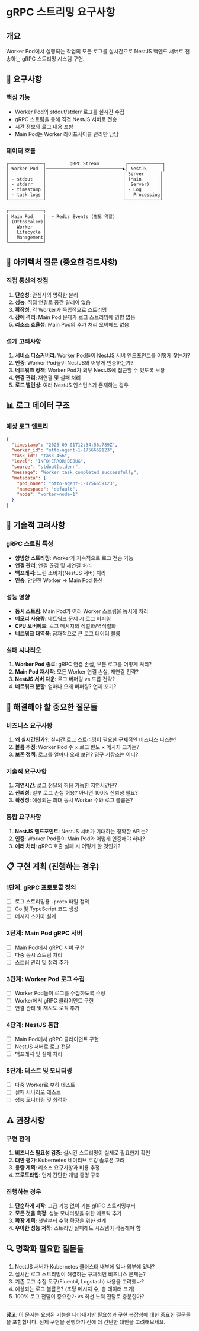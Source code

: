 # gRPC 스트리밍 요구사항

## 개요

Worker Pod에서 실행되는 작업의 모든 로그를 실시간으로 NestJS 백엔드 서버로 전송하는 gRPC 스트리밍 시스템 구현.

## 🎯 요구사항

### 핵심 기능
- Worker Pod의 stdout/stderr 로그를 실시간 수집
- gRPC 스트림을 통해 직접 NestJS 서버로 전송
- 시간 정보와 로그 내용 포함
- Main Pod는 Worker 라이프사이클 관리만 담당

### 데이터 흐름
```
┌─────────────┐         gRPC Stream          ┌─────────────┐
│ Worker Pod  │─────────────────────────────▶│ NestJS      │
│             │                             │ Server      │
│ - stdout    │                             │ (Main       │
│ - stderr    │                             │  Server)    │
│ - timestamp │                             │ - Log       │
│ - task logs │                             │   Processing│
└─────────────┘                             └─────────────┘

┌─────────────┐
│ Main Pod    │  ← Redis Events (별도 역할)
│ (Ottoscaler)│  
│ - Worker    │  
│   Lifecycle │  
│   Management│  
└─────────────┘
```

## 🤔 **아키텍처 질문 (중요한 검토사항)**

### 직접 통신의 장점
1. **단순성**: 관심사의 명확한 분리
2. **성능**: 직접 연결로 중간 릴레이 없음
3. **확장성**: 각 Worker가 독립적으로 스트리밍
4. **장애 격리**: Main Pod 문제가 로그 스트리밍에 영향 없음
5. **리소스 효율성**: Main Pod의 추가 처리 오버헤드 없음

### 설계 고려사항
1. **서비스 디스커버리**: Worker Pod들이 NestJS 서버 엔드포인트를 어떻게 찾는가?
2. **인증**: Worker Pod들이 NestJS와 어떻게 인증하는가?
3. **네트워크 정책**: Worker Pod가 외부 NestJS에 접근할 수 있도록 보장
4. **연결 관리**: 재연결 및 실패 처리
5. **로드 밸런싱**: 여러 NestJS 인스턴스가 존재하는 경우

## 📊 **로그 데이터 구조**

### 예상 로그 엔트리
```json
{
  "timestamp": "2025-09-01T12:34:56.789Z",
  "worker_id": "otto-agent-1-1756659123",
  "task_id": "task-456", 
  "level": "INFO|ERROR|DEBUG",
  "source": "stdout|stderr",
  "message": "Worker task completed successfully",
  "metadata": {
    "pod_name": "otto-agent-1-1756659123",
    "namespace": "default",
    "node": "worker-node-1"
  }
}
```

## 🔧 **기술적 고려사항**

### gRPC 스트림 특성
- **양방향 스트리밍**: Worker가 지속적으로 로그 전송 가능
- **연결 관리**: 연결 끊김 및 재연결 처리
- **백프레셔**: 느린 소비자(NestJS 서버) 처리
- **인증**: 안전한 Worker → Main Pod 통신

### 성능 영향
- **동시 스트림**: Main Pod가 여러 Worker 스트림을 동시에 처리
- **메모리 사용량**: 네트워크 문제 시 로그 버퍼링
- **CPU 오버헤드**: 로그 메시지의 직렬화/역직렬화
- **네트워크 대역폭**: 잠재적으로 큰 로그 데이터 볼륨

### 실패 시나리오
1. **Worker Pod 종료**: gRPC 연결 손실, 부분 로그를 어떻게 처리?
2. **Main Pod 재시작**: 모든 Worker 연결 손실, 재연결 전략?
3. **NestJS 서버 다운**: 로그 버퍼링 vs 드롭 전략?
4. **네트워크 분할**: 얼마나 오래 버퍼링? 언제 포기?

## 🚨 **해결해야 할 중요한 질문들**

### 비즈니스 요구사항
1. **왜 실시간인가?**: 실시간 로그 스트리밍이 필요한 구체적인 비즈니스 니즈는?
2. **볼륨 추정**: Worker Pod 수 × 로그 빈도 × 메시지 크기는?
3. **보존 정책**: 로그를 얼마나 오래 보관? 영구 저장소는 어디?

### 기술적 요구사항  
1. **지연시간**: 로그 전달의 허용 가능한 지연시간은?
2. **신뢰성**: 일부 로그 손실 허용? 아니면 100% 신뢰성 필요?
3. **확장성**: 예상되는 최대 동시 Worker 수와 로그 볼륨은?

### 통합 요구사항
1. **NestJS 엔드포인트**: NestJS 서버가 기대하는 정확한 API는?
2. **인증**: Worker Pod들이 Main Pod와 어떻게 인증해야 하나?
3. **에러 처리**: gRPC 호출 실패 시 어떻게 할 것인가?

## 📋 **구현 계획 (진행하는 경우)**

### 1단계: gRPC 프로토콜 정의
- [ ] 로그 스트리밍용 `.proto` 파일 정의
- [ ] Go 및 TypeScript 코드 생성
- [ ] 메시지 스키마 설계

### 2단계: Main Pod gRPC 서버
- [ ] Main Pod에서 gRPC 서버 구현
- [ ] 다중 동시 스트림 처리
- [ ] 스트림 관리 및 정리 추가

### 3단계: Worker Pod 로그 수집
- [ ] Worker Pod들이 로그를 수집하도록 수정
- [ ] Worker에서 gRPC 클라이언트 구현
- [ ] 연결 관리 및 재시도 로직 추가

### 4단계: NestJS 통합
- [ ] Main Pod에서 gRPC 클라이언트 구현
- [ ] NestJS 서버로 로그 전달
- [ ] 백프레셔 및 실패 처리

### 5단계: 테스트 및 모니터링
- [ ] 다중 Worker로 부하 테스트
- [ ] 실패 시나리오 테스트
- [ ] 성능 모니터링 및 최적화

## ⚠️ **권장사항**

### 구현 전에
1. **비즈니스 필요성 검증**: 실시간 스트리밍이 실제로 필요한지 확인
2. **대안 평가**: Kubernetes 네이티브 로깅 솔루션 고려
3. **용량 계획**: 리소스 요구사항과 비용 추정
4. **프로토타입**: 먼저 간단한 개념 증명 구축

### 진행하는 경우
1. **단순하게 시작**: 고급 기능 없이 기본 gRPC 스트리밍부터
2. **모든 것을 측정**: 성능 모니터링을 위한 메트릭 추가
3. **확장 계획**: 첫날부터 수평 확장을 위한 설계
4. **우아한 성능 저하**: 스트리밍 실패해도 시스템이 작동해야 함

## 🔍 **명확화 필요한 질문들**

1. NestJS 서버가 Kubernetes 클러스터 내부에 있나 외부에 있나?
2. 실시간 로그 스트리밍이 해결하는 구체적인 비즈니스 문제는?
3. 기존 로그 수집 도구(Fluentd, Logstash) 사용을 고려했나?
4. 예상되는 로그 볼륨은? (초당 메시지 수, 총 데이터 크기)
5. 100% 로그 전달이 중요한가 vs 최선 노력 전달로 충분한가?

---

**참고**: 이 문서는 요청된 기능을 나타내지만 필요성과 구현 복잡성에 대한 중요한 질문들을 포함합니다. 전체 구현을 진행하기 전에 더 간단한 대안을 고려해보세요.